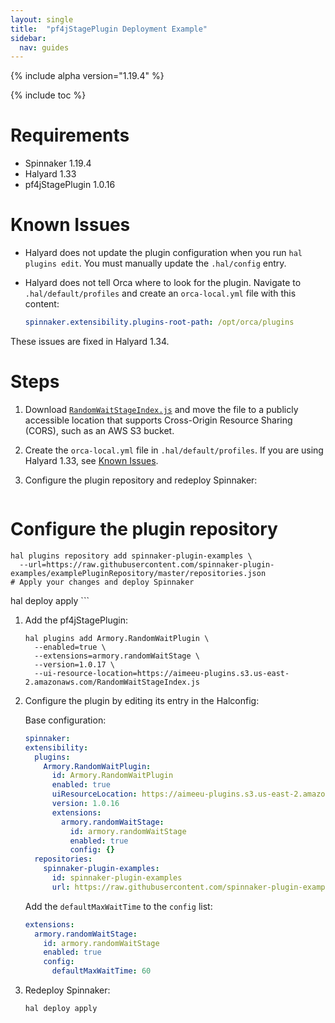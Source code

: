 ```yaml
---
layout: single
title:  "pf4jStagePlugin Deployment Example"
sidebar:
  nav: guides
---
```


{% include alpha version="1.19.4" %}

{% include toc %}

# Requirements

* Spinnaker 1.19.4
* Halyard 1.33
* pf4jStagePlugin 1.0.16

# Known Issues

* Halyard does not update the plugin configuration when you run `hal plugins edit`. You must manually update the `.hal/config` entry.
* Halyard does not tell Orca where to look for the plugin. Navigate to `.hal/default/profiles` and create an `orca-local.yml` file with this content:

	```yaml
    spinnaker.extensibility.plugins-root-path: /opt/orca/plugins
	```
These issues are fixed in Halyard 1.34.

# Steps

1. Download  [`RandomWaitStageIndex.js`](https://github.com/spinnaker-plugin-examples/pf4jStagePlugin/releases/download/v1.0.16/RandomWaitStageIndex.js) and move the file to a publicly accessible location that supports Cross-Origin Resource Sharing (CORS), such as an AWS S3 bucket.

2. Create the `orca-local.yml` file in `.hal/default/profiles`. If you are using Halyard 1.33, see [Known Issues](#known-issues).

3. Configure the plugin repository and redeploy Spinnaker:

	```shell
  # Configure the plugin repository
	hal plugins repository add spinnaker-plugin-examples \
	  --url=https://raw.githubusercontent.com/spinnaker-plugin-examples/examplePluginRepository/master/repositories.json
	# Apply your changes and deploy Spinnaker
  hal deploy apply
	```

1. Add the pf4jStagePlugin:

	```shell
	hal plugins add Armory.RandomWaitPlugin \
	  --enabled=true \
	  --extensions=armory.randomWaitStage \
	  --version=1.0.17 \
	  --ui-resource-location=https://aimeeu-plugins.s3.us-east-2.amazonaws.com/RandomWaitStageIndex.js
	```

1. Configure the plugin by editing its entry in the Halconfig:

	Base configuration:

	```yaml
   spinnaker:
    extensibility:
      plugins:
        Armory.RandomWaitPlugin:
          id: Armory.RandomWaitPlugin
          enabled: true
          uiResourceLocation: https://aimeeu-plugins.s3.us-east-2.amazonaws.com/RandomWaitStageIndex.js
          version: 1.0.16
          extensions:
            armory.randomWaitStage:
              id: armory.randomWaitStage
              enabled: true
              config: {}
      repositories:
        spinnaker-plugin-examples:
          id: spinnaker-plugin-examples
          url: https://raw.githubusercontent.com/spinnaker-plugin-examples/examplePluginRepository/master/repositories.json
	```

	Add the `defaultMaxWaitTime` to the `config` list:

	```yaml
    extensions:
      armory.randomWaitStage:
        id: armory.randomWaitStage
        enabled: true
        config:
          defaultMaxWaitTime: 60
	```


1. Redeploy Spinnaker:

	```shell
	hal deploy apply
	```
